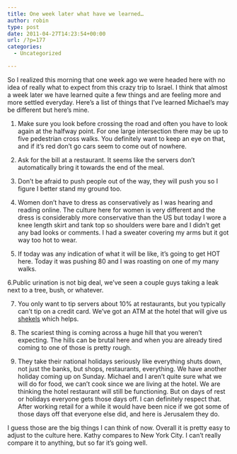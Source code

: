 ```yaml
---
title: One week later what have we learned…
author: robin
type: post
date: 2011-04-27T14:23:54+00:00
url: /?p=177
categories:
  - Uncategorized

---
```

So I realized this morning that one week ago we were headed here with no idea of really what to expect from this crazy trip to Israel. I think that almost a week later we have learned quite a few things and are feeling more and more settled everyday. Here&#8217;s a list of things that I&#8217;ve learned Michael&#8217;s may be different but here&#8217;s mine.

1. Make sure you look before crossing the road and often you have to look again at the halfway point. For one large intersection there may be up to five pedestrian cross walks. You definitely want to keep an eye on that, and if it&#8217;s red don&#8217;t go cars seem to come out of nowhere.

2. Ask for the bill at a restaurant. It seems like the servers don&#8217;t automatically bring it towards the end of the meal.

3. Don&#8217;t be afraid to push people out of the way, they will push you so I figure I better stand my ground too.

4. Women don&#8217;t have to dress as conservatively as I was hearing and reading online. The culture here for women is very different and the dress is considerably more conservative than the US but today I wore a knee length skirt and tank top so shoulders were bare and I didn&#8217;t get any bad looks or comments. I had a sweater covering my arms but it got way too hot to wear.

5. If today was any indication of what it will be like, it&#8217;s going to get HOT here. Today it was pushing 80 and I was roasting on one of my many walks.

6.Public urination is not big deal, we&#8217;ve seen a couple guys taking a leak next to a tree, bush, or whatever.

7. You only want to tip servers about 10% at restaurants, but you typically can&#8217;t tip on a credit card. We&#8217;ve got an ATM at the hotel that will give us <a href="http://en.wikipedia.org/wiki/Shekel" target="_blank">shekels</a> which helps.

8. The scariest thing is coming across a huge hill that you weren&#8217;t expecting. The hills can be brutal here and when you are already tired coming to one of those is pretty rough.

9. They take their national holidays seriously like everything shuts down, not just the banks, but shops, restaurants, everything. We have another holiday coming up on Sunday. Michael and I aren&#8217;t quite sure what we will do for food, we can&#8217;t cook since we are living at the hotel. We are thinking the hotel restaurant will still be functioning. But on days of rest or holidays everyone gets those days off. I can definitely respect that. After working retail for a while it would have been nice if we got some of those days off that everyone else did, and here is Jerusalem they do.

I guess those are the big things I can think of now. Overall it is pretty easy to adjust to the culture here. Kathy compares to New York City. I can&#8217;t really compare it to anything, but so far it&#8217;s going well.